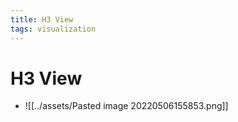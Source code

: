 ```yaml
---
title: H3 View
tags: visualization
---
```


# H3 View
- ![[../assets/Pasted image 20220506155853.png]]


































